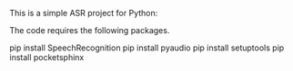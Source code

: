 This is a simple ASR project for Python:

The code requires the following packages.

pip install SpeechRecognition
pip install pyaudio
pip install setuptools
pip install pocketsphinx
